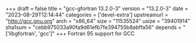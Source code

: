 +++
draft = false
title = "gcc-gfortran 13.2.0-3"
version = "13.2.0-3"
date = "2023-08-29T12:14:44"
categories = ['devel-extra']
upstreamurl = "http://gcc.gnu.org"
arch = "x86_64"
size = "11535524"
usize = "39401914"
sha1sum = "cebb975033a90fa9d61efb7fe394755b8abffa56"
depends = "['libgfortran', 'gcc']"
+++
Fortran 95 support for GCC